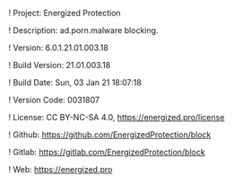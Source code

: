 ! Project: Energized Protection

! Description: ad.porn.malware blocking.

! Version: 6.0.1.21.01.003.18

! Build Version: 21.01.003.18

! Build Date: Sun, 03 Jan 21 18:07:18

! Version Code: 0031807

! License: CC BY-NC-SA 4.0, https://energized.pro/license

! Github: https://github.com/EnergizedProtection/block

! Gitlab: https://gitlab.com/EnergizedProtection/block


! Web: https://energized.pro
